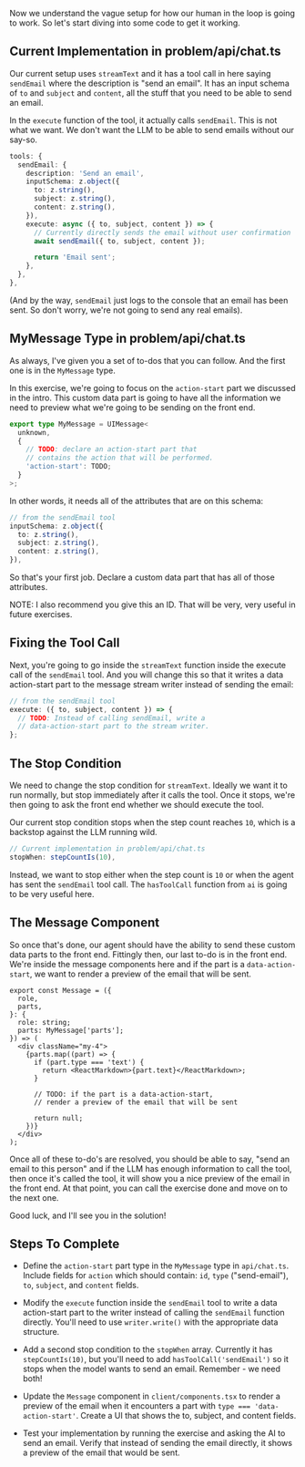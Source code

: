 Now we understand the vague setup for how our human in the loop is going to work. So let's start diving into some code to get it working.

## Current Implementation in problem/api/chat.ts

Our current setup uses `streamText` and it has a tool call in here saying `sendEmail` where the description is "send an email". It has an input schema of `to` and `subject` and `content`, all the stuff that you need to be able to send an email.

In the `execute` function of the tool, it actually calls `sendEmail`. This is not what we want. We don't want the LLM to be able to send emails without our say-so.

```ts
tools: {
  sendEmail: {
    description: 'Send an email',
    inputSchema: z.object({
      to: z.string(),
      subject: z.string(),
      content: z.string(),
    }),
    execute: async ({ to, subject, content }) => {
      // Currently directly sends the email without user confirmation
      await sendEmail({ to, subject, content });

      return 'Email sent';
    },
  },
},
```

(And by the way, `sendEmail` just logs to the console that an email has been sent. So don't worry, we're not going to send any real emails).

## MyMessage Type in problem/api/chat.ts

As always, I've given you a set of to-dos that you can follow. And the first one is in the `MyMessage` type.

In this exercise, we're going to focus on the `action-start` part we discussed in the intro. This custom data part is going to have all the information we need to preview what we're going to be sending on the front end.

```ts
export type MyMessage = UIMessage<
  unknown,
  {
    // TODO: declare an action-start part that
    // contains the action that will be performed.
    'action-start': TODO;
  }
>;
```

In other words, it needs all of the attributes that are on this schema:

```ts
// from the sendEmail tool
inputSchema: z.object({
  to: z.string(),
  subject: z.string(),
  content: z.string(),
}),
```

So that's your first job. Declare a custom data part that has all of those attributes.

NOTE: I also recommend you give this an ID. That will be very, very useful in future exercises.

## Fixing the Tool Call

Next, you're going to go inside the `streamText` function inside the execute call of the `sendEmail` tool. And you will change this so that it writes a data action-start part to the message stream writer instead of sending the email:

```ts
// from the sendEmail tool
execute: ({ to, subject, content }) => {
  // TODO: Instead of calling sendEmail, write a
  // data-action-start part to the stream writer.
};
```

## The Stop Condition

We need to change the stop condition for `streamText`. Ideally we want it to run normally, but stop immediately after it calls the tool. Once it stops, we're then going to ask the front end whether we should execute the tool.

Our current stop condition stops when the step count reaches `10`, which is a backstop against the LLM running wild.

```ts
// Current implementation in problem/api/chat.ts
stopWhen: stepCountIs(10),
```

Instead, we want to stop either when the step count is `10` or when the agent has sent the `sendEmail` tool call. The `hasToolCall` function from `ai` is going to be very useful here.

## The Message Component

So once that's done, our agent should have the ability to send these custom data parts to the front end. Fittingly then, our last to-do is in the front end. We're inside the message components here and if the part is a `data-action-start`, we want to render a preview of the email that will be sent.

```tsx
export const Message = ({
  role,
  parts,
}: {
  role: string;
  parts: MyMessage['parts'];
}) => (
  <div className="my-4">
    {parts.map((part) => {
      if (part.type === 'text') {
        return <ReactMarkdown>{part.text}</ReactMarkdown>;
      }

      // TODO: if the part is a data-action-start,
      // render a preview of the email that will be sent

      return null;
    })}
  </div>
);
```

Once all of these to-do's are resolved, you should be able to say, "send an email to this person" and if the LLM has enough information to call the tool, then once it's called the tool, it will show you a nice preview of the email in the front end. At that point, you can call the exercise done and move on to the next one.

Good luck, and I'll see you in the solution!

## Steps To Complete

- Define the `action-start` part type in the `MyMessage` type in `api/chat.ts`. Include fields for `action` which should contain: `id`, `type` ("send-email"), `to`, `subject`, and `content` fields.

- Modify the `execute` function inside the `sendEmail` tool to write a data action-start part to the writer instead of calling the `sendEmail` function directly. You'll need to use `writer.write()` with the appropriate data structure.

- Add a second stop condition to the `stopWhen` array. Currently it has `stepCountIs(10)`, but you'll need to add `hasToolCall('sendEmail')` so it stops when the model wants to send an email. Remember - we need both!

- Update the `Message` component in `client/components.tsx` to render a preview of the email when it encounters a part with `type === 'data-action-start'`. Create a UI that shows the to, subject, and content fields.

- Test your implementation by running the exercise and asking the AI to send an email. Verify that instead of sending the email directly, it shows a preview of the email that would be sent.
